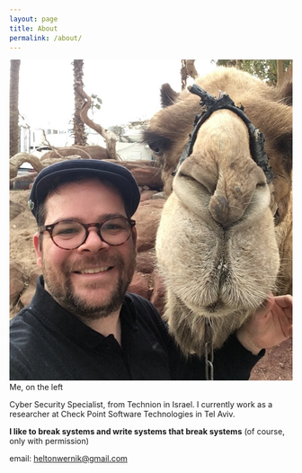 ```yaml
---
layout: page
title: About
permalink: /about/
---
```

![Me and my Friend](static/img/perfil.jpg)
Me, on the left 


Cyber Security Specialist, from Technion in Israel. I currently work as a researcher at Check Point Software Technologies in Tel Aviv.

**I like to break systems and write systems that break systems**
(of course, only with permission)

email: heltonwernik@gmail.com
